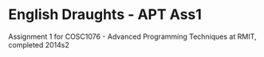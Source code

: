 English Draughts - APT Ass1
=========================

Assignment 1 for COSC1076 - Advanced Programming Techniques at RMIT, completed 2014s2
